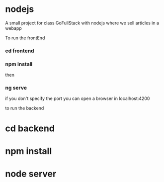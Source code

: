 # nodejs
A small project for class GoFullStack with nodejs where we sell articles in a webapp

To run the frontEnd 

### cd frontend
### npm install
then
### ng serve 
if you don't specify the port you can open a browser in localhost:4200

to run the backend
# cd backend
# npm install
# node server
